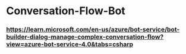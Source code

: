 # Conversation-Flow-Bot

### https://learn.microsoft.com/en-us/azure/bot-service/bot-builder-dialog-manage-complex-conversation-flow?view=azure-bot-service-4.0&tabs=csharp
